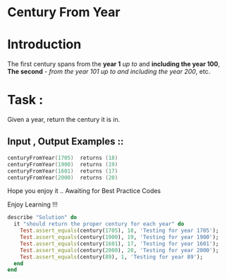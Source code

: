 # Century From Year

# Introduction

The first century spans from the **year 1** *up to* and **including the year 100**, **The second** - *from the year 101 up to and including the year 200*, etc.

# Task :

Given a year, return the century it is in.

## Input , Output Examples ::

```cpp
centuryFromYear(1705)  returns (18)
centuryFromYear(1900)  returns (19)
centuryFromYear(1601)  returns (17)
centuryFromYear(2000)  returns (20)
```

Hope you enjoy it .. Awaiting for Best Practice Codes

Enjoy Learning !!!



```ruby
describe "Solution" do
  it "should return the proper century for each year" do
    Test.assert_equals(century(1705), 18, 'Testing for year 1705');
    Test.assert_equals(century(1900), 19, 'Testing for year 1900');
    Test.assert_equals(century(1601), 17, 'Testing for year 1601');
    Test.assert_equals(century(2000), 20, 'Testing for year 2000');
    Test.assert_equals(century(89), 1, 'Testing for year 89');
  end
end
```

